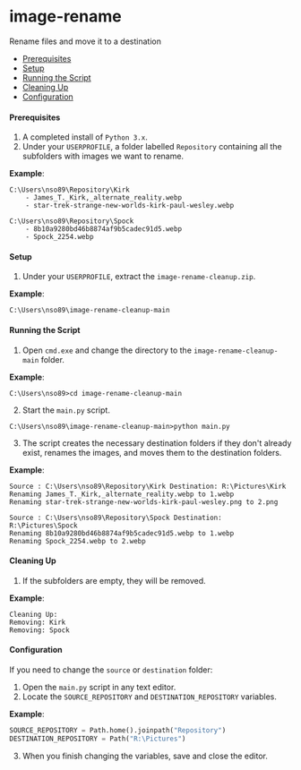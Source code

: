 # image-rename
Rename files and move it to a destination

* [Prerequisites](#prerequisites)
* [Setup](#setup)
* [Running the Script](#running-the-script)
* [Cleaning Up](#cleaning-up)
* [Configuration](#configuration)

#### <a name="prerequisites"></a>Prerequisites
1. A completed install of `Python 3.x`.
2. Under your `USERPROFILE`, a folder labelled `Repository` containing all the subfolders with images we want to rename.

**Example**:
```
C:\Users\nso89\Repository\Kirk
    - James_T._Kirk,_alternate_reality.webp
    - star-trek-strange-new-worlds-kirk-paul-wesley.webp

C:\Users\nso89\Repository\Spock
    - 8b10a9280bd46b8874af9b5cadec91d5.webp 
    - Spock_2254.webp
```
#### <a name="setup"></a>Setup
1. Under your `USERPROFILE`, extract the `image-rename-cleanup.zip`.

**Example**:
```batch
C:\Users\nso89\image-rename-cleanup-main
```
#### <a name="running-the-script"></a>Running the Script
1. Open `cmd.exe` and change the directory to the `image-rename-cleanup-main` folder.

**Example**:
```batch
C:\Users\nso89>cd image-rename-cleanup-main
```

2. Start the `main.py` script.
```batch
C:\Users\nso89\image-rename-cleanup-main>python main.py
```

3. The script creates the necessary destination folders if they don't already exist, renames the images, and moves them to the destination folders.

**Example**:
```
Source : C:\Users\nso89\Repository\Kirk Destination: R:\Pictures\Kirk
Renaming James_T._Kirk,_alternate_reality.webp to 1.webp
Renaming star-trek-strange-new-worlds-kirk-paul-wesley.png to 2.png

Source : C:\Users\nso89\Repository\Spock Destination: R:\Pictures\Spock
Renaming 8b10a9280bd46b8874af9b5cadec91d5.webp to 1.webp
Renaming Spock_2254.webp to 2.webp
```
#### <a name="cleaning-up"></a>Cleaning Up
1. If the subfolders are empty, they will be removed.

**Example**:
```batch
Cleaning Up:
Removing: Kirk
Removing: Spock
```

#### <a name="configuration"></a>Configuration
If you need to change the `source` or `destination` folder:
1. Open the `main.py` script in any text editor.
2. Locate the `SOURCE_REPOSITORY` and `DESTINATION_REPOSITORY` variables.

**Example**:
```python
SOURCE_REPOSITORY = Path.home().joinpath("Repository")
DESTINATION_REPOSITORY = Path("R:\Pictures")
```
3. When you finish changing the variables, save and close the editor.
